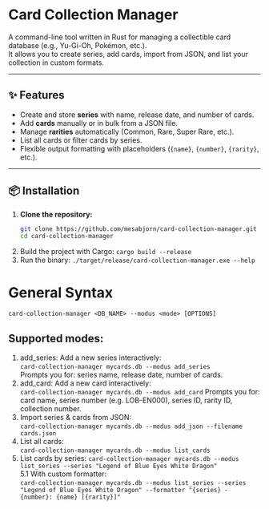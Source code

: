 # Card Collection Manager

A command-line tool written in Rust for managing a collectible card database (e.g., Yu-Gi-Oh, Pokémon, etc.).  
It allows you to create series, add cards, import from JSON, and list your collection in custom formats.  

---

## ✨ Features
- Create and store **series** with name, release date, and number of cards.  
- Add **cards** manually or in bulk from a JSON file.  
- Manage **rarities** automatically (Common, Rare, Super Rare, etc.).  
- List all cards or filter cards by series.  
- Flexible output formatting with placeholders (`{name}`, `{number}`, `{rarity}`, etc.).  

---

## 📦 Installation

1. **Clone the repository:**
   ```bash
   git clone https://github.com/mesabjorn/card-collection-manager.git
   cd card-collection-manager

2. Build the project with Cargo:
`cargo build --release`
3. Run the binary:
`./target/release/card-collection-manager.exe --help`

# General Syntax
`card-collection-manager <DB_NAME> --modus <mode> [OPTIONS]`
## Supported modes:
1.  add_series: Add a new series interactively:  
`card-collection-manager mycards.db --modus add_series`  
Prompts you for: series name, release date, number of cards.
2. add_card: Add a new card interactively:  
`card-collection-manager mycards.db --modus add_card`
Prompts you for: card name, series number (e.g. LOB-EN000), series ID, rarity ID, collection number.
3. Import series & cards from JSON:  
`card-collection-manager mycards.db --modus add_json --filename cards.json`
4. List all cards:  
`card-collection-manager mycards.db --modus list_cards`
5. List cards by series:
`card-collection-manager mycards.db --modus list_series --series "Legend of Blue Eyes White Dragon"`  
5.1 With custom formatter:  
`card-collection-manager mycards.db --modus list_series --series "Legend of Blue Eyes White Dragon" --formatter "{series} - {number}: {name} [{rarity}]"`


